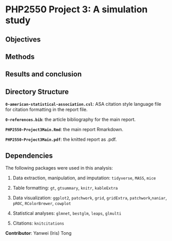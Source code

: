 # PHP2550 Project 3: A simulation study

## 

## Objectives



## Methods


## Results and conclusion


## Directory Structure

**`0-american-statistical-association.csl`**: ASA citation style language file for citation formatting in the report file.

**`0-references.bib`**: the article bibliography for the main report.

**`PHP2550-Project3Main.Rmd`**: the main report Rmarkdown.

**`PHP2550-Project3Main.pdf`**: the knitted report as .pdf.

## Dependencies

The following packages were used in this analysis:

1)  Data extraction, manipulation, and imputation: `tidyverse`, `MASS`, `mice`

2)  Table formatting: `gt`, `gtsummary`, `knitr`, `kableExtra`

3)  Data visualization: `ggplot2`, `patchwork`, `grid`, `gridExtra`, `patchwork`,`naniar`, `pROC`, `RColorBrewer`, `cowplot`

4)  Statistical analyses: `glmnet`, `bestglm`, `leaps`, `glmulti`

5)  Citations: `knitcitations`

**Contributor**: Yanwei (Iris) Tong
